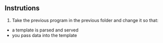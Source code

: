 ## Instrutions

1. Take the previous program in the previous folder and change it so that:
* a template is parsed and served
* you pass data into the template